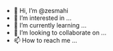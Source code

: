 - 👋 Hi, I’m @zesmahi
- 👀 I’m interested in ...
- 🌱 I’m currently learning ...
- 💞️ I’m looking to collaborate on ...
- 📫 How to reach me ...

<!---
zesmahi/zesmahi is a ✨ special ✨ repository because its `README.md` (this file) appears on your GitHub profile.
You can click the Preview link to take a look at your changes.
--->
